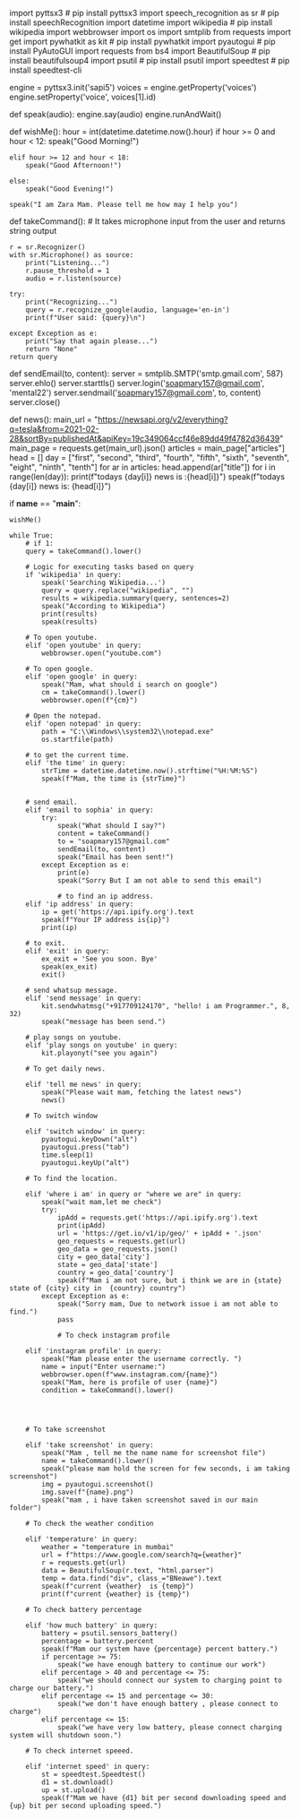import pyttsx3  # pip install pyttsx3
import speech_recognition as sr  # pip install speechRecognition
import datetime
import wikipedia  # pip install wikipedia
import webbrowser
import os
import smtplib
from requests import get
import pywhatkit as kit  # pip install pywhatkit
import pyautogui  # pip install PyAutoGUI
import requests
from bs4 import BeautifulSoup  # pip install beautifulsoup4
import psutil  # pip install psutil
import speedtest  # pip install speedtest-cli

engine = pyttsx3.init('sapi5')
voices = engine.getProperty('voices')
engine.setProperty('voice', voices[1].id)


def speak(audio):
    engine.say(audio)
    engine.runAndWait()


def wishMe():
    hour = int(datetime.datetime.now().hour)
    if hour >= 0 and hour < 12:
        speak("Good Morning!")

    elif hour >= 12 and hour < 18:
        speak("Good Afternoon!")

    else:
        speak("Good Evening!")

    speak("I am Zara Mam. Please tell me how may I help you")


def takeCommand():
    # It takes microphone input from the user and returns string output

    r = sr.Recognizer()
    with sr.Microphone() as source:
        print("Listening...")
        r.pause_threshold = 1
        audio = r.listen(source)

    try:
        print("Recognizing...")
        query = r.recognize_google(audio, language='en-in')
        print(f"User said: {query}\n")

    except Exception as e:
        print("Say that again please...")
        return "None"
    return query


def sendEmail(to, content):
    server = smtplib.SMTP('smtp.gmail.com', 587)
    server.ehlo()
    server.starttls()
    server.login('soapmary157@gmail.com', 'mental22')
    server.sendmail('soapmary157@gmail.com', to, content)
    server.close()


def news():
    main_url = "https://newsapi.org/v2/everything?q=tesla&from=2021-02-28&sortBy=publishedAt&apiKey=19c349064ccf46e89dd49f4782d36439"
    main_page = requests.get(main_url).json()
    articles = main_page["articles"]
    head = []
    day = ["first", "second", "third", "fourth", "fifth", "sixth", "seventh", "eight", "ninth", "tenth"]
    for ar in articles:
        head.append(ar["title"])
    for i in range(len(day)):
        print(f"todays {day[i]} news is :{head[i]}")
        speak(f"todays {day[i]} news is: {head[i]}")


if __name__ == "__main__":

    wishMe()

    while True:
        # if 1:
        query = takeCommand().lower()

        # Logic for executing tasks based on query
        if 'wikipedia' in query:
            speak('Searching Wikipedia...')
            query = query.replace("wikipedia", "")
            results = wikipedia.summary(query, sentences=2)
            speak("According to Wikipedia")
            print(results)
            speak(results)

        # To open youtube.
        elif 'open youtube' in query:
            webbrowser.open("youtube.com")

        # To open google.
        elif 'open google' in query:
            speak("Mam, what should i search on google")
            cm = takeCommand().lower()
            webbrowser.open(f"{cm}")

        # Open the notepad.
        elif 'open notepad' in query:
            path = "C:\\Windows\\system32\\notepad.exe"
            os.startfile(path)

        # to get the current time.
        elif 'the time' in query:
            strTime = datetime.datetime.now().strftime("%H:%M:%S")
            speak(f"Mam, the time is {strTime}")


        # send email.
        elif 'email to sophia' in query:
            try:
                speak("What should I say?")
                content = takeCommand()
                to = "soapmary157@gmail.com"
                sendEmail(to, content)
                speak("Email has been sent!")
            except Exception as e:
                print(e)
                speak("Sorry But I am not able to send this email")

                # to find an ip address.
        elif 'ip address' in query:
            ip = get('https://api.ipify.org').text
            speak(f"Your IP address is{ip}")
            print(ip)

        # to exit.
        elif 'exit' in query:
            ex_exit = 'See you soon. Bye'
            speak(ex_exit)
            exit()

        # send whatsup message.
        elif 'send message' in query:
            kit.sendwhatmsg("+917709124170", "hello! i am Programmer.", 8, 32)
            speak("message has been send.")

        # play songs on youtube.
        elif 'play songs on youtube' in query:
            kit.playonyt("see you again")

        # To get daily news.

        elif 'tell me news' in query:
            speak("Please wait mam, fetching the latest news")
            news()

        # To switch window

        elif 'switch window' in query:
            pyautogui.keyDown("alt")
            pyautogui.press("tab")
            time.sleep(1)
            pyautogui.keyUp("alt")

        # To find the location.

        elif 'where i am' in query or "where we are" in query:
            speak("wait mam,let me check")
            try:
                ipAdd = requests.get('https://api.ipify.org').text
                print(ipAdd)
                url = 'https://get.io/v1/ip/geo/' + ipAdd + '.json'
                geo_requests = requests.get(url)
                geo_data = geo_requests.json()
                city = geo_data['city']
                state = geo_data['state']
                country = geo_data['country']
                speak(f"Mam i am not sure, but i think we are in {state} state of {city} city in  {country} country")
            except Exception as e:
                speak("Sorry mam, Due to network issue i am not able to find.")
                pass

                # To check instagram profile

        elif 'instagram profile' in query:
            speak("Mam please enter the username correctly. ")
            name = input("Enter username:")
            webbrowser.open(f"www.instagram.com/{name}")
            speak("Mam, here is profile of user {name}")
            condition = takeCommand().lower()




        # To take screenshot

        elif 'take screenshot' in query:
            speak("Mam , tell me the name name for screenshot file")
            name = takeCommand().lower()
            speak("please mam hold the screen for few seconds, i am taking screenshot")
            img = pyautogui.screenshot()
            img.save(f"{name}.png")
            speak("mam , i have taken screenshot saved in our main folder")

        # To check the weather condition

        elif 'temperature' in query:
            weather = "temperature in mumbai"
            url = f"https://www.google.com/search?q={weather}"
            r = requests.get(url)
            data = BeautifulSoup(r.text, "html.parser")
            temp = data.find("div", class_="BNeawe").text
            speak(f"current {weather}  is {temp}")
            print(f"current {weather} is {temp}")

        # To check battery percentage

        elif 'how much battery' in query:
            battery = psutil.sensors_battery()
            percentage = battery.percent
            speak(f"Mam our system have {percentage} percent battery.")
            if percentage >= 75:
                speak("we have enough battery to continue our work")
            elif percentage > 40 and percentage <= 75:
                speak("we should connect our system to charging point to charge our battery.")
            elif percentage <= 15 and percentage <= 30:
                speak("we don't have enough battery , please connect to charge")
            elif percentage <= 15:
                speak("we have very low battery, please connect charging system will shutdown soon.")

        # To check internet speeed.

        elif 'internet speed' in query:
            st = speedtest.Speedtest()
            d1 = st.download()
            up = st.upload()
            speak(f"Mam we have {d1} bit per second downloading speed and {up} bit per second uploading speed.")

